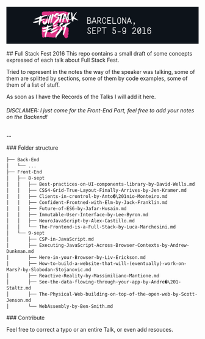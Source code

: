 ![](HeaderFullStackFest.png)

## Full Stack Fest 2016
This repo contains a small draft of some concepts expressed of each talk about Full Stack Fest.

Tried to represent in the notes the way of the speaker was talking, some of them are splitted by sections, some of them by code examples, some of them of a list of stuff.

As soon as I have the Records of the Talks I will add it here.

###### DISCLAMER: I just come for the Front-End Part, feel free to add your notes on the Backend!

--

### Folder structure

```
├── Back-End
│   └── ...
├── Front-End
│   ├── 8-sept
│   │   ├── Best-practices-on-UI-components-library-by-David-Wells.md
│   │   ├── CSS4-Grid-True-Layout-Finally-Arrives-by-Jen-Kramer.md
│   │   ├── Clients-in-crontrol-by-Anto�\201nio-Monteiro.md
│   │   ├── Confident-Frontned-with-Elm-by-Jack-Franklin.md
│   │   ├── Future-of-ES6-by-Jafar-Husain.md
│   │   ├── Immutable-User-Interface-by-Lee-Byron.md
│   │   ├── NeuroJavaScript-by-Alex-Castillo.md
│   │   └── The-Frontend-is-a-Full-Stack-by-Luca-Marchesini.md
│   └── 9-sept
│       ├── CSP-in-JavaScript.md
│       ├── Executing-JavaScript-Across-Browser-Contexts-by-Andrew-Dunkman.md
│       ├── Here-in-your-Browser-by-Liv-Erickson.md
│       ├── How-to-build-a-website-that-will-(eventually)-work-on-Mars?-by-Slobodan-Stojanovic.md
│       ├── Reactive-Reality-by-Massimiliano-Mantione.md
│       ├── See-the-data-flowing-through-your-app-by-Andre�\201-Staltz.md
│       ├── The-Physical-Web-building-on-top-of-the-open-web-by-Scott-Jenson.md
│       └── WebAssembly-by-Ben-Smith.md
```

### Contribute

Feel free to correct a typo or an entire Talk, or even add resouces.
